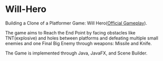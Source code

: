 # Will-Hero

Building a Clone of a Platformer Game: Will Hero([Official Gameplay](https://www.youtube.com/watch?v=VuyBQOXcX00&t=69s)).

The game aims to Reach the End Point by facing obstacles like TNT(explosive) and holes between platforms and defeating multiple small enemies and one Final Big Enemy through weapons: Missile and Knife.

The Game is implemented through Java, JavaFX, and Scene Builder.
